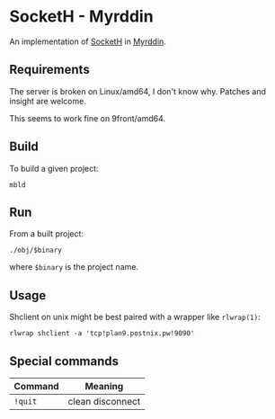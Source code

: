 # SocketH - Myrddin

An implementation of [SocketH](https://github.com/henesy/SocketH) in [Myrddin](https://myrlang.org).

## Requirements

The server is broken on Linux/amd64, I don't know why. Patches and insight are welcome.

This seems to work fine on 9front/amd64.

## Build

To build a given project:

	mbld

## Run

From a built project:

	./obj/$binary

where `$binary` is the project name.

## Usage

Shclient on unix might be best paired with a wrapper like `rlwrap(1)`:

	rlwrap shclient -a 'tcp!plan9.postnix.pw!9090'

## Special commands

| Command | Meaning          |
| ------- | --------         |
| `!quit` | clean disconnect |
